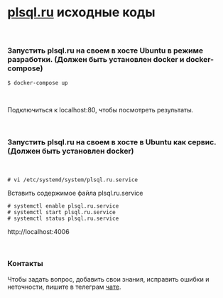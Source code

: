 # [plsql.ru](https://plsql.ru) исходные коды

<br/>

### Запустить plsql.ru на своем в хосте Ubuntu в режиме разработки. (Должен быть установлен docker и docker-compose)

```
$ docker-compose up
```

<br/>

Подключиться к localhost:80, чтобы посмотреть результаты.

<br/>

### Запустить plsql.ru на своем в хосте в Ubuntu как сервис. (Должен быть установлен docker)

<br/>

```
# vi /etc/systemd/system/plsql.ru.service
```

Вставить содержимое файла plsql.ru.service

```
# systemctl enable plsql.ru.service
# systemctl start plsql.ru.service
# systemctl status plsql.ru.service
```

http://localhost:4006

<br/>

### Контакты

Чтобы задать вопрос, добавить свои знания, исправить ошибки и неточности, пишите в телеграм <a href="//plsql.ru/chat/" rel="nofollow">чате</a>.
